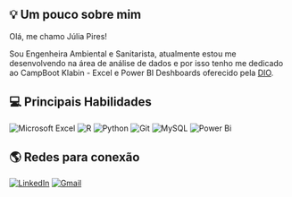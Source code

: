 
## 💡 Um pouco sobre mim

Olá, me chamo Júlia Pires!

Sou Engenheira Ambiental e Sanitarista, atualmente estou me desenvolvendo na área de análise de dados e por isso tenho me dedicado ao CampBoot Klabin - Excel e Power BI Deshboards oferecido pela [DIO](https://web.dio.me/home).

## 💻 Principais Habilidades

![Microsoft Excel](https://img.shields.io/badge/Microsoft\_Excel-217346?style=for-the-badge\&logo=microsoft-excel\&logoColor=white)
![R](https://img.shields.io/badge/r-%23276DC3.svg?style=for-the-badge\&logo=r\&logoColor=white)
![Python](https://img.shields.io/badge/python-3670A0?style=for-the-badge\&logo=python\&logoColor=ffdd54)
![Git](https://img.shields.io/badge/git-%23F05033.svg?style=for-the-badge\&logo=git\&logoColor=white)
![MySQL](https://img.shields.io/badge/mysql-4479A1.svg?style=for-the-badge\&logo=mysql\&logoColor=white)
![Power Bi](https://img.shields.io/badge/power\_bi-F2C811?style=for-the-badge\&logo=powerbi\&logoColor=black)


## 🌎 Redes para conexão

[![LinkedIn](https://img.shields.io/badge/LinkedIn-0077B5?style=for-the-badge\&logo=linkedin\&logoColor=white)](https://www.linkedin.com/in/juliaccpires/)
[![Gmail](https://img.shields.io/badge/Gmail-100000?style=for-the-badge\&logo=gmail\&logoColor=red)](mailto:juliapires.contas@gmail.com)
